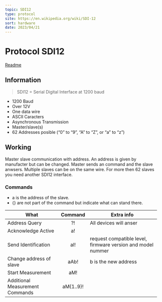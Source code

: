 ```yaml
---
topic: SDI12
type: protocol
site: https://en.wikipedia.org/wiki/SDI-12
sort: hardware
date: 2023/04/21
---
```


# Protocol SDI12
[Readme](../README.md)
## Information

> SDI12 = Serial Digital Interface at 1200 baud

- 1200 Baud
- Over 12V
- One data wire
- ASCII Caracters
- Asynchronous Transmission
- Master/slave(s)
- 62 Addresses posible (“0” to “9”, “A” to “Z”, or “a” to “z”)


## Working
Master slave communication with address. An address is given by manufacter but can be changed. Master sends an command and the slave anwsers. Multiple slaves can be on the same wire. For more then 62 slaves you need another SDI12 interface.
### Commands
- a is the address of the slave.
- {} are not part of the command but indicate what can stand there.

| What                            |  Command  | Extra info                                                  |
| ------------------------------- | :-------: | ----------------------------------------------------------- |
| Address Query                   |    ?!     | All devices will anser                                      |
| Acknowledge Active              |    a!     |                                                             |
| Send Identification             |    al!    | request compatible level, firmware version and model nummer |
| Change address of slave         |   aAb!    | b is the new address                                        |
| Start Measurement               |    aM!    |                                                             |
| Additional Measurement Commands | aM{1..9}! |                                                             |
